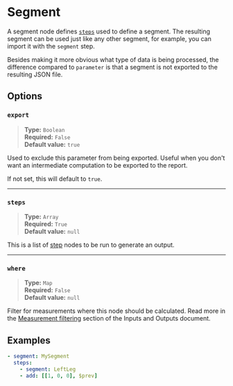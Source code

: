 # Segment

A segment node defines [`steps`](./steps/index.md) used to define a segment.
The resulting segment can be used just like any other segment, for example, 
you can import it with the `segment` step.

Besides making it more obvious what type of data is being processed, the
difference compared to `parameter` is that a segment is not exported to the
resulting JSON file.

## Options

### `export`

> **Type:** `Boolean`  
> **Required:** `False`  
> **Default value:** `true`

Used to exclude this parameter from being exported. Useful when you don't want
an intermediate computation to be exported to the report.

If not set, this will default to `true`.

---

### `steps`

> **Type:** `Array`  
> **Required:** `True`  
> **Default value:** `null`

This is a list of [step](./steps/index.md) nodes to be run to generate an output.

---

### `where`

> **Type:** `Map`  
> **Required:** `False`  
> **Default value:** `null`

Filter for measurements where this node should be calculated. Read more in the [Measurement filtering](../inputs-and-outputs.md#measurement-filtering) section of the Inputs and Outputs document.

## Examples

```yaml
- segment: MySegment
  steps:
    - segment: LeftLeg
    - add: [[1, 0, 0], $prev]
```
